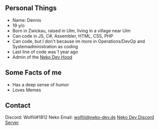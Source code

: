 ## Personal Things

* Name: Dennis
* 19 y/o
* Born in Zwickau, raised in Ulm, living in a village near Ulm
* Can code in JS, C#, Assembler, HTML, CSS, PHP
* Can code, but I don't because im more in Operations/DevOp and Systemadministration as coding
* Last line of code was 1 year ago
* Admin of the [Neko Dev Hood](https://github.com/Neko-Developments)

## Some Facts of me

* Has a deep sense of humor
* Loves Memes

## Contact
Discord: Wolfiii#1812
Neko Email: wolfiii@neko-dev.de
[Neko Dev Discord Server](https://discord.gg/QBrqEUG)
